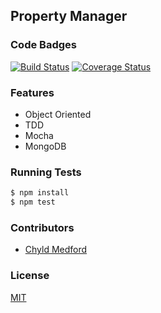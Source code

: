 ## Property Manager

### Code Badges

[![Build Status](https://travis-ci.org/nss-cohort-2014-06-07/property-manager.svg?branch=master)](https://travis-ci.org/nss-cohort-2014-06-07/property-manager)
[![Coverage Status](https://coveralls.io/repos/nss-cohort-2014-06-07/property-manager/badge.png?branch=master)](https://coveralls.io/r/nss-cohort-2014-06-07/property-manager?branch=master)

### Features

- Object Oriented
- TDD
- Mocha
- MongoDB

### Running Tests

```bash
$ npm install
$ npm test
```

### Contributors

- [Chyld Medford](https://github.com/chyld)

### License

[MIT](LICENSE)
